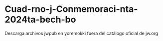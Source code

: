 # Cuad-rno-j-Conmemoraci-nta-2024ta-bech-bo
Descarga archivos jwpub en yoremokki fuera del catálogo oficial de jw.org
